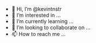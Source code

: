 - 👋 Hi, I’m @kevintnstr
- 👀 I’m interested in ...
- 🌱 I’m currently learning ...
- 💞️ I’m looking to collaborate on ...
- 📫 How to reach me ...

<!---
kevintnstr/kevintnstr is a ✨ special ✨ repository because its `README.md` (this file) appears on your GitHub profile.
You can click the Preview link to take a look at your changes.
--->
